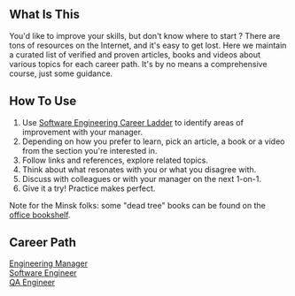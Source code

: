 ## What Is This

You'd like to improve your skills, but don't know where to start ? There are tons of resources on the Internet, and it's easy to get lost. Here we maintain a curated list of verified and proven articles, books and videos about various topics for each career path. It's by no means a comprehensive course, just some guidance.

## How To Use

1. Use [Software Engineering Career Ladder](https://wiki.fitbit.com/display/IPD/Software+Engineering+Career+Ladder) to identify areas of improvement with your manager.
2. Depending on how you prefer to learn, pick an article, a book or a video from the section you're interested in. 
3. Follow links and references, explore related topics.
4. Think about what resonates with you or what you disagree with. 
5. Discuss with colleagues or with your manager on the next 1-on-1.
6. Give it a try! Practice makes perfect.

Note for the Minsk folks: some "dead tree" books can be found on the [office bookshelf](https://wiki.fitbit.com/display/intranet/Minsk+Bookshelf>).

## Career Path
[Engineering Manager](./eng-mgr-path.md)  
[Software Engineer](./eng-path.md)  
[QA Engineer](./qa-path.md)  

